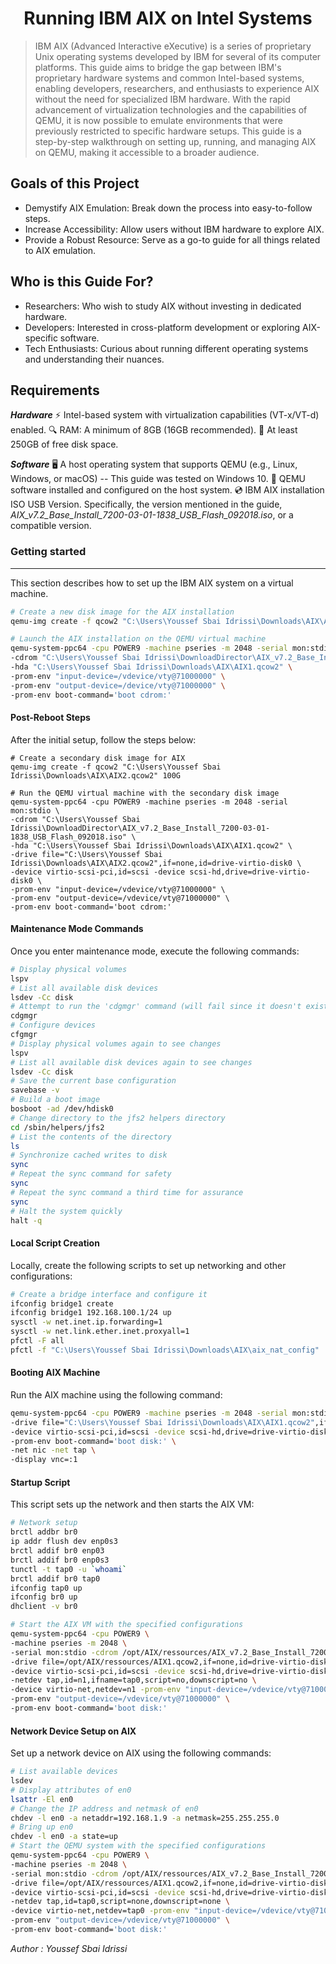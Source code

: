 <h1 align="center">
Running IBM AIX on Intel Systems
</h1>

> IBM AIX (Advanced Interactive eXecutive) is a series of proprietary Unix operating systems developed by IBM for several of its computer platforms.
> This guide aims to bridge the gap between IBM's proprietary hardware systems and common Intel-based systems, enabling developers, researchers, and enthusiasts to experience AIX without the need for specialized IBM hardware.
> With the rapid advancement of virtualization technologies and the capabilities of QEMU, it is now possible to emulate environments that were previously restricted to specific hardware setups.
> This guide is a step-by-step walkthrough on setting up, running, and managing AIX on QEMU, making it accessible to a broader audience.

## Goals of this Project
- Demystify AIX Emulation: Break down the process into easy-to-follow steps.
- Increase Accessibility: Allow users without IBM hardware to explore AIX.
- Provide a Robust Resource: Serve as a go-to guide for all things related to AIX emulation.
## Who is this Guide For?
- Researchers: Who wish to study AIX without investing in dedicated hardware.
- Developers: Interested in cross-platform development or exploring AIX-specific software.
- Tech Enthusiasts: Curious about running different operating systems and understanding their nuances.

## Requirements 
***Hardware***
⚡ Intel-based system with virtualization capabilities (VT-x/VT-d) enabled.
🔍  RAM: A minimum of 8GB (16GB recommended).
💾  At least 250GB of free disk space.

***Software***
🖥️  A host operating system that supports QEMU (e.g., Linux, Windows, or macOS) -- This guide was tested on Windows 10.
🔧  QEMU software installed and configured on the host system.
💿  IBM AIX installation ISO USB Version. Specifically, the version mentioned in the guide, *AIX_v7.2_Base_Install_7200-03-01-1838_USB_Flash_092018.iso*, or a compatible version.

### Getting started
--- 
This section describes how to set up the IBM AIX system on a virtual machine.
```bash
# Create a new disk image for the AIX installation
qemu-img create -f qcow2 "C:\Users\Youssef Sbai Idrissi\Downloads\AIX\AIX1.qcow2" 100G

# Launch the AIX installation on the QEMU virtual machine
qemu-system-ppc64 -cpu POWER9 -machine pseries -m 2048 -serial mon:stdio \
-cdrom "C:\Users\Youssef Sbai Idrissi\DownloadDirector\AIX_v7.2_Base_Install_7200-03-01-1838_USB_Flash_092018.iso" \
-hda "C:\Users\Youssef Sbai Idrissi\Downloads\AIX\AIX1.qcow2" \
-prom-env "input-device=/vdevice/vty@71000000" \
-prom-env "output-device=/device/vty@71000000" \
-prom-env boot-command='boot cdrom:'
```
#### Post-Reboot Steps
After the initial setup, follow the steps below:
```
# Create a secondary disk image for AIX
qemu-img create -f qcow2 "C:\Users\Youssef Sbai Idrissi\Downloads\AIX\AIX2.qcow2" 100G

# Run the QEMU virtual machine with the secondary disk image
qemu-system-ppc64 -cpu POWER9 -machine pseries -m 2048 -serial mon:stdio \
-cdrom "C:\Users\Youssef Sbai Idrissi\DownloadDirector\AIX_v7.2_Base_Install_7200-03-01-1838_USB_Flash_092018.iso" \
-hda "C:\Users\Youssef Sbai Idrissi\Downloads\AIX\AIX1.qcow2" \
-drive file="C:\Users\Youssef Sbai Idrissi\Downloads\AIX\AIX2.qcow2",if=none,id=drive-virtio-disk0 \
-device virtio-scsi-pci,id=scsi -device scsi-hd,drive=drive-virtio-disk0 \
-prom-env "input-device=/vdevice/vty@71000000" \
-prom-env "output-device=/vdevice/vty@71000000" \
-prom-env boot-command='boot cdrom:'
```
#### Maintenance Mode Commands
Once you enter maintenance mode, execute the following commands:
```bash
# Display physical volumes
lspv
# List all available disk devices
lsdev -Cc disk
# Attempt to run the 'cdgmgr' command (will fail since it doesn't exist)
cdgmgr
# Configure devices
cfgmgr
# Display physical volumes again to see changes
lspv
# List all available disk devices again to see changes
lsdev -Cc disk
# Save the current base configuration
savebase -v
# Build a boot image
bosboot -ad /dev/hdisk0
# Change directory to the jfs2 helpers directory
cd /sbin/helpers/jfs2
# List the contents of the directory
ls
# Synchronize cached writes to disk
sync
# Repeat the sync command for safety
sync
# Repeat the sync command a third time for assurance
sync
# Halt the system quickly
halt -q
```
#### Local Script Creation
Locally, create the following scripts to set up networking and other configurations:
```bash
# Create a bridge interface and configure it
ifconfig bridge1 create
ifconfig bridge1 192.168.100.1/24 up
sysctl -w net.inet.ip.forwarding=1
sysctl -w net.link.ether.inet.proxyall=1
pfctl -F all
pfctl -f "C:\Users\Youssef Sbai Idrissi\Downloads\AIX\aix_nat_config"
```
#### Booting AIX Machine
Run the AIX machine using the following command:
```bash
qemu-system-ppc64 -cpu POWER9 -machine pseries -m 2048 -serial mon:stdio \
-drive file="C:\Users\Youssef Sbai Idrissi\Downloads\AIX\AIX1.qcow2",if=none,id=drive-virtio-disk0 \
-device virtio-scsi-pci,id=scsi -device scsi-hd,drive=drive-virtio-disk0 \
-prom-env boot-command='boot disk:' \
-net nic -net tap \
-display vnc=:1
```
#### Startup Script
This script sets up the network and then starts the AIX VM:
```bash
# Network setup
brctl addbr br0
ip addr flush dev enp0s3
brctl addif br0 enp03
brctl addif br0 enp0s3
tunctl -t tap0 -u `whoami`
brctl addif br0 tap0
ifconfig tap0 up
ifconfig br0 up
dhclient -v br0

# Start the AIX VM with the specified configurations
qemu-system-ppc64 -cpu POWER9 \
-machine pseries -m 2048 \
-serial mon:stdio -cdrom /opt/AIX/ressources/AIX_v7.2_Base_Install_7200-03-01-1838_USB_Flash_092018.iso \
-drive file=/opt/AIX/ressources/AIX1.qcow2,if=none,id=drive-virtio-disk0 \
-device virtio-scsi-pci,id=scsi -device scsi-hd,drive=drive-virtio-disk0 \
-netdev tap,id=n1,ifname=tap0,script=no,downscript=no \
-device virtio-net,netdev=n1 -prom-env "input-device=/vdevice/vty@71000000" \
-prom-env "output-device=/vdevice/vty@71000000" \
-prom-env boot-command='boot disk:'
```
#### Network Device Setup on AIX
Set up a network device on AIX using the following commands:
```bash
# List available devices
lsdev
# Display attributes of en0
lsattr -El en0
# Change the IP address and netmask of en0
chdev -l en0 -a netaddr=192.168.1.9 -a netmask=255.255.255.0
# Bring up en0
chdev -l en0 -a state=up
# Start the QEMU system with the specified configurations
qemu-system-ppc64 -cpu POWER9 \
-machine pseries -m 2048 \
-serial mon:stdio -cdrom /opt/AIX/ressources/AIX_v7.2_Base_Install_7200-03-01-1838_USB_Flash_092018.iso \
-drive file=/opt/AIX/ressources/AIX1.qcow2,if=none,id=drive-virtio-disk0 \
-device virtio-scsi-pci,id=scsi -device scsi-hd,drive=drive-virtio-disk0 \
-netdev tap,id=tap0,script=none,downscript=none \
-device virtio-net,netdev=tap0 -prom-env "input-device=/vdevice/vty@71000000" \
-prom-env "output-device=/vdevice/vty@71000000" \
-prom-env boot-command='boot disk:'
```
*Author : Youssef Sbai Idrissi*
